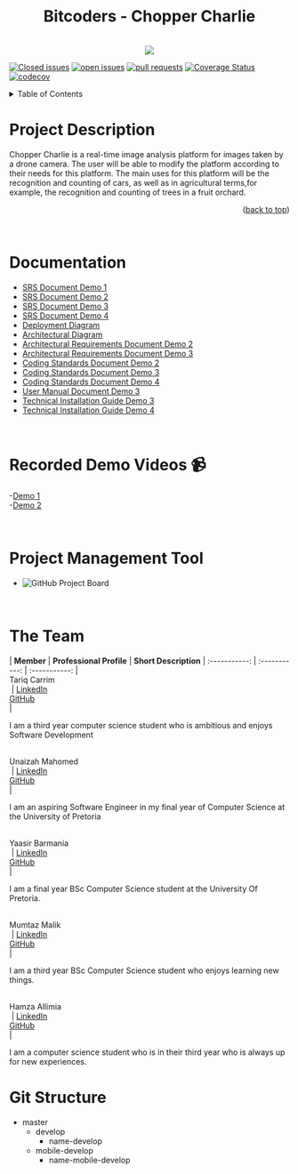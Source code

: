 <div align="center">
 <h1 align="center"> Bitcoders - Chopper Charlie</h1> <br>
<img src ="https://user-images.githubusercontent.com/93663409/167729612-59cd2227-5284-492d-a33e-6d0fced3155a.png">
</div>
<div id="top"></div>


[![Closed issues](https://img.shields.io/github/issues/COS301-SE-2022/Chopper-Charlie?color=green&style=flat-square)](https://github.com/COS301-SE-2022/Chopper-Charlie/issues?q=is%3Aissue+is%3Aclosed)
[![open issues](https://img.shields.io/github/issues-closed/COS301-SE-2022/Chopper-Charlie?color=red&style=flat-square)](https://github.com/COS301-SE-2022/Chopper-Charlie/issues)
[![pull requests](https://img.shields.io/github/issues-pr-closed/COS301-SE-2022/Chopper-Charlie?color=blue&style=flat-square)](https://github.com/COS301-SE-2022/Chopper-Charlie/pulls?q=is%3Apr+is%3Aclosed)
[![Coverage Status](https://coveralls.io/repos/github/COS301-SE-2022/Chopper-Charlie/badge.svg?branch=master)](https://coveralls.io/github/COS301-SE-2022/Chopper-Charlie?branch=master)
[![codecov](https://codecov.io/gh/COS301-SE-2022/Chopper-Charlie/branch/master/graph/badge.svg?token=VD7TWMV5I1)](https://codecov.io/gh/COS301-SE-2022/Chopper-Charlie)
<br />


 <details>
  <summary>Table of Contents</summary>
  <ol>
    <li>
     <a href="#ProjectDescription">Project Description</a><br>
     <a href="#Documentation">Documentation</a><br>
     <a href="#RecordedDemos">Recorded Demos</a><br>
     <a href="#PMT">Project Management Tool</a><br>
     <a href="#Team">Team</a><br>
     <a href="#GitStructure">Git Structure</a><br>
     
   </li>
  </ol>
</details>

<a  name="ProjectDescription"/><h1>Project Description </h1></a>
Chopper Charlie is a real-time image analysis platform for images taken by a drone camera. The user will be able to modify the platform according to their needs for this platform. The main uses for this platform will be the recognition and counting of cars, as well as in agricultural terms,for example, the recognition and counting of trees in a fruit orchard. 

<p align="right">(<a href="#top">back to top</a>)</p>
<br />

<a  name="Documentation"/><h1> Documentation </h1></a>

<ul>
 <li><a href="https://drive.google.com/file/d/1btHsL2_eYNxmccubo_DoVrPat2G_B65B/view?usp=sharing">SRS Document Demo 1</a></li>
 <li><a href="https://drive.google.com/file/d/1vEDgxy4A5LqzNuti0lxxHEudqBiPVnyZ/view?usp=sharing">SRS Document Demo 2 </a></li>
 <li><a href="https://drive.google.com/file/d/1F_tDUhzK0g6jIJpAHJ8XjWKJ2Fv6Ww3q/view?usp=sharing">SRS Document Demo 3 </a></li>
 <li><a href="https://drive.google.com/file/d/1Kl94AwVV4ByjWv_9wknxtdB9aH64X2nd/view?usp=sharing">SRS Document Demo 4 </a></li>
  <li><a href="https://drive.google.com/file/d/1kpLAONiVVf0xThbxNmZkFQ0edEl8L5fo/view?usp=sharing">Deployment Diagram </a></li>
 <li><a href="https://drive.google.com/file/d/1Nbh4ZV_pz4J2zOLdfnDYOYWljKHSsP4s/view?usp=sharing">Architectural Diagram </a></li>
 <li><a href="https://drive.google.com/file/d/1WuY-iCNzSnFCN0Czp1eqNVIh366qkEeI/view?usp=sharing">Architectural Requirements Document Demo 2 </a></li>
 <li><a href="https://drive.google.com/file/d/1r7Ettiz5Zl6hicZJKhmllbHbYrSC3qxC/view?usp=sharing">Architectural Requirements Document Demo 3 </a></li>
 <li><a href="https://drive.google.com/file/d/1ZpCEof5IUNmCRqjSDXorDEF3iq0u70Eo/view?usp=sharing">Coding Standards Document Demo 2 </a></li>
 <li><a href="https://drive.google.com/file/d/1JsSjYIfLNwrfJL_yFpabyu1rwihgHzLG/view?usp=sharing">Coding Standards Document Demo 3 </a></li>
 <li><a href="https://drive.google.com/file/d/1yLjjkPAGxydItUIjZzUVEDh8rOARVrAV/view?usp=sharing">Coding Standards Document Demo 4 </a></li>
 <li><a href="https://drive.google.com/file/d/1KzosbjpWANU5QpnqSdR2-8-sE1951FN_/view?usp=sharing">User Manual Document Demo 3 </a></li>
 <li><a href="https://drive.google.com/file/d/1oyA0nV6UAdyXAGbFr1GjpZ2TJNjxnxCA/view?usp=drivesdk">Technical Installation Guide Demo 3 </a></li>
 <li><a href="https://drive.google.com/file/d/1iGNFdbyapBQlSV1P92EO-Iu7CVUE6m2E/view?usp=sharing">Technical Installation Guide Demo 4 </a></li>
 
 
 
  
</ul>
<br />

<a name="RecordedDemos"/><h1>Recorded Demo Videos 📹</h1></a>
 -[Demo 1](https://drive.google.com/file/d/1if_SMDn4avnJKiql4TbIAmkhOkzWNKaB/view?usp=sharing)</br>
 -[Demo 2](https://drive.google.com/file/d/16qauaXrH9pqy3dNYp_GABfI6HH0VYW3Q/view?usp=sharing)

<br />

<a name="PMT"/><h1>Project Management Tool</h1></a>
- ![GitHub Project Board](https://github.com/COS301-SE-2022/Chopper-Charlie/projects/1) <br>
<br/>


<a  name="Team"/><h1> The Team </h1></a>
| **Member** | **Professional Profile** | **Short Description**
| :-----------: | :-----------: | :-----------: |
<br/> Tariq Carrim <br/><img src= "">  | [LinkedIn](https://www.linkedin.com/in/tariq-carrim-b6a6b023a)<br/> [GitHub](https://github.com/TCarrim88) <br/>|<p/> I am a third year computer science student who is ambitious and enjoys Software Development<p>
<br/>Unaizah Mahomed <br/><img src= "">  | [LinkedIn](https://www.linkedin.com/in/unaizah-mahomed-a5684216b)<br/> [GitHub](https://github.com/unaizahhhhh) <br/>|<p/> I am an aspiring Software Engineer in my final year of Computer Science at the University of Pretoria<p>
<br/> Yaasir Barmania <br/><img src= "">  | [LinkedIn](https://www.linkedin.com/in/yaasir-barmania-859838239)<br/> [GitHub](https://github.com/Yaasir25) <br/>|<p/> I am a final year BSc Computer Science student at the University Of Pretoria. <p>
<br/> Mumtaz Malik <br/><img src= "">  | [LinkedIn](https://www.linkedin.com/in/mumtaz-malik-3554aa23a)<br/> [GitHub](https://github.com/MumtazMalik01) <br/>|<p/>I am a third year BSc Computer Science student who enjoys learning new things. <p>
<br/> Hamza Allimia <br/><img src= "">  | [LinkedIn](https://www.linkedin.com/in/hamza-allimia-18b934239/?original_referer=)<br/> [GitHub](https://github.com/hamza-torres) <br/>|<p/> I am a computer science student who is in their third year who is always up for new experiences.<p>
 

 
 <a  name="GitStructure"/><h1> Git Structure </h1></a>
  
  - master
    - develop
        - name-develop
    - mobile-develop
        - name-mobile-develop    
            
